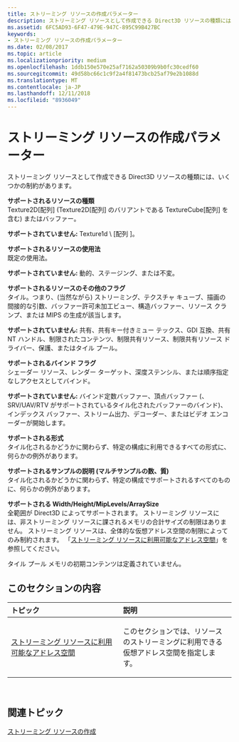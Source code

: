 ```yaml
---
title: ストリーミング リソースの作成パラメーター
description: ストリーミング リソースとして作成できる Direct3D リソースの種類には、いくつかの制約があります。
ms.assetid: 6FC5AD93-6F47-479E-947C-895C99B427BC
keywords:
- ストリーミング リソースの作成パラメーター
ms.date: 02/08/2017
ms.topic: article
ms.localizationpriority: medium
ms.openlocfilehash: 1ddb150e570e25af7162a50309b9b0fc30cedf60
ms.sourcegitcommit: 49d58bc66c1c9f2a4f81473bcb25af79e2b1088d
ms.translationtype: MT
ms.contentlocale: ja-JP
ms.lasthandoff: 12/11/2018
ms.locfileid: "8936049"
---
```

# <a name="streaming-resource-creation-parameters"></a>ストリーミング リソースの作成パラメーター


ストリーミング リソースとして作成できる Direct3D リソースの種類には、いくつかの制約があります。

<span id="Supported-Resource-Type"></span><span id="supported-resource-type"></span><span id="SUPPORTED-RESOURCE-TYPE"></span>**サポートされるリソースの種類**  
Texture2D\[配列\] (Texture2D\[配列\] のバリアントである TextureCube\[配列\] を含む) またはバッファー。

**サポートされていません:** Texture1d \ [配列 \]。

<span id="Supported-Resource-Usage"></span><span id="supported-resource-usage"></span><span id="SUPPORTED-RESOURCE-USAGE"></span>**サポートされるリソースの使用法**  
既定の使用法。

**サポートされていません:** 動的、ステージング、または不変。

<span id="Supported-Resource-Misc-Flags"></span><span id="supported-resource-misc-flags"></span><span id="SUPPORTED-RESOURCE-MISC-FLAGS"></span>**サポートされるリソースのその他のフラグ**  
タイル。つまり、(当然ながら) ストリーミング、テクスチャ キューブ、描画の間接的な引数、バッファー許可未加工ビュー、構造バッファー、リソース クランプ、または MIPS の生成が該当します。

**サポートされていません:** 共有、共有キー付きミュー テックス、GDI 互換、共有 NT ハンドル、制限されたコンテンツ、制限共有リソース、制限共有リソース ドライバー、保護、またはタイル プール。

<span id="Supported-Bind-Flags"></span><span id="supported-bind-flags"></span><span id="SUPPORTED-BIND-FLAGS"></span>**サポートされるバインド フラグ**  
シェーダー リソース、レンダー ターゲット、深度ステンシル、または順序指定なしアクセスとしてバインド。

**サポートされていません:** バインド定数バッファー、頂点バッファー (、SRV/UAV/RTV がサポートされているタイル化されたバッファーのバインド)、インデックス バッファー、ストリーム出力、デコーダー、またはビデオ エンコーダーが開始します。

<span id="Supported-Formats"></span><span id="supported-formats"></span><span id="SUPPORTED-FORMATS"></span>**サポートされる形式**  
タイル化されるかどうかに関わらず、特定の構成に利用できるすべての形式に、何らかの例外があります。

<span id="Supported-Sample-Description--Multisample-count--quality-"></span><span id="supported-sample-description--multisample-count--quality-"></span><span id="SUPPORTED-SAMPLE-DESCRIPTION--MULTISAMPLE-COUNT--QUALITY-"></span>**サポートされるサンプルの説明 (マルチサンプルの数、質)**  
タイル化されるかどうかに関わらず、特定の構成でサポートされるすべてのものに、何らかの例外があります。

<span id="Supported-Width-Height-MipLevels-ArraySize"></span><span id="supported-width-height-miplevels-arraysize"></span><span id="SUPPORTED-WIDTH-HEIGHT-MIPLEVELS-ARRAYSIZE"></span>**サポートされる Width/Height/MipLevels/ArraySize**  
全範囲が Direct3D によってサポートされます。 ストリーミング リソースには、非ストリーミング リソースに課されるメモリの合計サイズの制限はありません。 ストリーミング リソースは、全体的な仮想アドレス空間の制限によってのみ制約されます。 「[ストリーミング リソースに利用可能なアドレス空間](address-space-available-for-streaming-resources.md)」を参照してください。

タイル プール メモリの初期コンテンツは定義されていません。

## <a name="span-idin-this-sectionspanin-this-section"></a><span id="in-this-section"></span>このセクションの内容


<table>
<colgroup>
<col width="50%" />
<col width="50%" />
</colgroup>
<thead>
<tr class="header">
<th align="left">トピック</th>
<th align="left">説明</th>
</tr>
</thead>
<tbody>
<tr class="odd">
<td align="left"><p><a href="address-space-available-for-streaming-resources.md">ストリーミング リソースに利用可能なアドレス空間</a></p></td>
<td align="left"><p>このセクションでは、リソースのストリーミングに利用できる仮想アドレス空間を指定します。</p></td>
</tr>
</tbody>
</table>

 

## <a name="span-idrelated-topicsspanrelated-topics"></a><span id="related-topics"></span>関連トピック


[ストリーミング リソースの作成](creating-streaming-resources.md)

 

 




